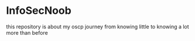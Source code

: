 # InfoSecNoob
this repository is about my oscp journey from knowing little to knowing a lot more than before 
